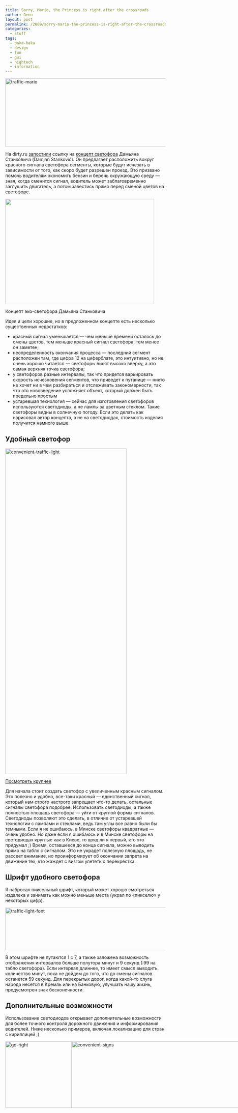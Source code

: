 ```yaml
---
title: Sorry, Mario, the Princess is right after the crossroads
author: Genn
layout: post
permalink: /2009/sorry-mario-the-princess-is-right-after-the-crossroads/
categories:
  - stuff
tags:
  - baka-baka
  - design
  - fun
  - gui
  - hightech
  - information
---
```

<img src="http://mega.genn.org/=^_^=/uploads/2009/12/traffic-mario.png" alt="traffic-mario" title="traffic-mario" width="636" height="215" />

На dirty.ru [запостили][1] ссылку на [концепт светофора][2] Дамьяна Станковича (Damjan Stanković). Он предлагает расположить вокруг красного сигнала светофора сегменты, которые будут исчезать в зависимости от того, как скоро будет разрешен проезд. Это призвано помочь водителям экономить бензин и беречь окружающую среду — зная, когда сменится сигнал, водитель может заблаговременно заглушить двигатель, а потом завестись прямо перед сменой цветов на светофоре.<!--more-->

<img src="http://www.yankodesign.com/images/design_news/2009/11/29/eko04.jpg" width="468" height="331" />

<p class="imgdesc">
  Концепт эко-светофора Дамьяна Станковича
</p>

Идея и цели хорошие, но в предложенном концепте есть несколько существенных недостатков:

*   красный сигнал уменьшается — чем меньше времени осталось до смены цветов, тем меньше красный сигнал светофора, тем менее он заметен;
*   неопределенность окончания процесса — последний сегмент расположен там, где цифра 12 на циферблате, это интуитивно, но не очень хорошо читается — светофоры висят высоко вверху, а это самая верхняя точка светофора;
*   у светофоров разные интервалы, так что придется варьировать скорость исчезновения сегментов, что приведет к путанице — никто не хочет ни в чем разбираться и отслеживать закономерности, так что это нововведение усложняет объект, который должен быть предельно простым
*   устаревшая технология — сейчас для изготовления светофоров используются светодиоды, а не лампы за цветным стеклом. Такие светофоры видны в солнечную погоду. Если это делать как нарисовал автор концепта, а не на светодиодах, стоимость изделия получится намного выше.

## Удобный светофор

<img src="http://mega.genn.org/=^_^=/uploads/2009/12/convenient-traffic-light-381x1024.png" alt="convenient-traffic-light" title="convenient-traffic-light" width="381" height="1024" />

<p class="imgdesc">
  <a href="http://mega.genn.org/=^_^=/uploads/2009/12/convenient-traffic-light.png">Посмотреть крупнее</a>
</p>

Для начала стоит создать светофор с увеличенным красным сигналом. Это полезно и удобно, все-таки красный — единственный сигнал, который нам строго настрого запрещает что-то делать, остальные сигналы светофора подобрее. Использовать светодиоды, а также полностью площадь светофора — уйти от круглой формы сигналов. Светодиоды позволяют это сделать, в отличие от устаревшей технологии с лампами и стеклами, ведь там углы все равно были бы темными. Если я не ошибаюсь, в Минске светофоры квадратные — очень удобно. Но даже если я ошибаюсь и в Минске светофоры на светодиодах круглые как в Киеве, то вряд ли я первый, кто это придумал ;) Время, оставшееся до конца сигнала, можно выводить прямо на табло с сигналом. Это не украдет полезную площадь, не рассеет внимание, но проинформирует об окончании запрета на движение тех, кто жаждет с визгом улететь с перекрестка.

## Шрифт удобного светофора

Я набросал пиксельный шрифт, который может хорошо смотреться издалека и занимать как можно меньше места (украл по «пикселю» у некоторых цифр).

<img src="http://mega.genn.org/=^_^=/uploads/2009/12/traffic-light-font.png" alt="traffic-light-font" title="traffic-light-font" width="848" height="134" />

В этом шрифте не путаются 1 с 7, а также заложена возможность отображения интервалов больше полутора минут и 9 секунд (:99 на табло светофора). Если интервал длиннее, то имеет смысл выводить количество минут, пока не дойдем до того, что до смены сигналов останется 59 секунд. Для перекрытых дорог, когда какой-то слуга народа несется в Кремль или на Банковую, улучшать нашу жизнь, предусмотрен знак бесконечности.

## Дополнительные возможности

Использование светодиодов открывает дополнительные возможности для более точного контроля дорожного движения и информирования водителей. Ниже несколько примеров, включая локализацию для стран с кириллицей ;)

<div style="width: 838px;">
  <img src="http://mega.genn.org/=^_^=/uploads/2009/12/go-right.gif" alt="go-right" title="go-right" width="209" height="209" /><img src="http://mega.genn.org/=^_^=/uploads/2009/12/convenient-signs.png" alt="convenient-signs" title="convenient-signs" width="627" height="209" />
</div>

 [1]: http://dirty.ru/comments/263293
 [2]: http://www.yankodesign.com/2009/11/30/a-better-understanding-of-stoplights/